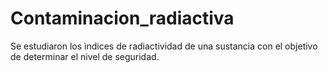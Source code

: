 # Contaminacion_radiactiva
Se estudiaron los ìndices de radiactividad de una sustancia con el objetivo de determinar el nivel de seguridad.
